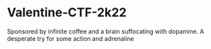 # Valentine-CTF-2k22
Sponsored by infinite coffee and a brain suffocating with dopamine.
A desperate try for some action and adrenaline
